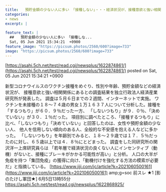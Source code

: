 ```yaml
---
title:   預貯金額の少ない人に多い 「接種しない」・・・経済状況が、接種意欲と強い相関関係★2  
categories:
- news
excerpt: |
  
feature_text: |
  ##   預貯金額の少ない人に多い 「接種しな...
  Sat, 05 Jun 2021 15:34:21  +0900
feature_image: "https://picsum.photos/2560/600?image=733"
image: "https://picsum.photos/2560/600?image=733"
---
```


[https://asahi.5ch.net/test/read.cgi/newsplus/1622874861/](https://asahi.5ch.net/test/read.cgi/newsplus/1622874861/)
posted on Sat, 05 Jun 2021 15:34:21  +0900

<!--more-->

新型コロナウイルスのワクチン接種をめぐり、性別や年齢、預貯金額などの経済状況が、 接種意欲と強い相関関係にあるとの調査結果を独立行政法人経済産業研究所が発表した。 調査は５月６日までの２週間、インターネットで実施。 ワクチンを未接種の１８〜７４歳の男女１万１６３７人について分析した。接種を「するつもり」が６０．９％だった一方、 「しないつもり」が９．０％、「決めていない」が３０．１％だった。 項目別に調べたところ、「接種するつもり」に比べ、「しないつもり」「決めていない」と回答したのは、女性や預貯金額の少ない人、 他人を信用しない傾向のある人、全般的な不安感を抱える人などに多かった。 「しないつもり」を年齢別でみると、１８〜２９歳では１７．５％だったのに対し、６５歳以上では４．８％にとどまった。 調査をした同研究所の関沢洋一上席研究員らは 「若年層で経済状況の良くない人にインセンティブ（動機）がないと、接種にブレーキがかかる可能性が高い」と分析。 人口の大半が免疫を持つ「集団免疫」の獲得に向け、「動機付けを強化する方法の模索が必要だ」と指摘している。 [https://www.jiji.com/jc/article?k=2021060500161](https://www.jiji.com/jc/article?k=2021060500161) amp;g=soc 前スレ ★1 [影のたけし軍団★] 6月5日13時55分 https://asahi.5ch.net/test/read.cgi/newsplus/1622868925/
